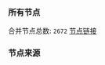 ### 所有节点
合并节点总数: `2672`
[节点链接](https://raw.githubusercontent.com/rzhy1/11/master/sub/sub_merge_base64.txt)

### 节点来源